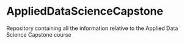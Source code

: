 # AppliedDataScienceCapstone
Repository containing all the information relative to the Applied Data Science Capstone course
